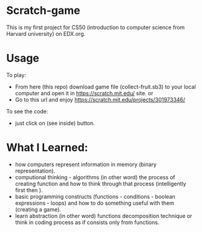 # Scratch-game
This is my first project for CS50 (introduction to computer science from Harvard university) on EDX.org.

# Usage 
To play:
  - From here (this repo) download game file (collect-fruit.sb3) to your local computer and open it in https://scratch.mit.edu/ site.
  or
  - Go to this url and enjoy https://scratch.mit.edu/projects/301973346/

To see the code:
  - just click on (see inside) button.
  
# What I Learned:
  - how computers represent information in memory (binary representation).
  - computional thinking - algorithms (in other word) the process of creating function and how to think through that process (intelligently first then ).
  - basic programming constructs (functions - conditions - boolean expressions - loops) and how to do something useful with them (creating a game). 
  - learn abstraction (in other word) functions decomposition technique or think in coding process as if consists only from functions.   
  
